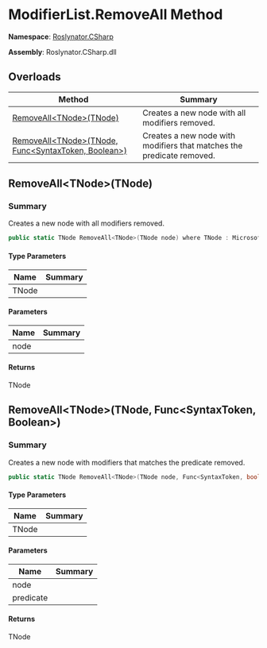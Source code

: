 # ModifierList\.RemoveAll Method

**Namespace**: [Roslynator.CSharp](../../README.md)

**Assembly**: Roslynator\.CSharp\.dll

## Overloads

| Method | Summary |
| ------ | ------- |
| [RemoveAll\<TNode>(TNode)](#Roslynator_CSharp_ModifierList_RemoveAll__1___0_) | Creates a new node with all modifiers removed\. |
| [RemoveAll\<TNode>(TNode, Func\<SyntaxToken, Boolean>)](#Roslynator_CSharp_ModifierList_RemoveAll__1___0_System_Func_Microsoft_CodeAnalysis_SyntaxToken_System_Boolean__) | Creates a new node with modifiers that matches the predicate removed\. |

## RemoveAll\<TNode>\(TNode\)<a name="Roslynator_CSharp_ModifierList_RemoveAll__1___0_System_Func_Microsoft_CodeAnalysis_SyntaxToken_System_Boolean__"></a>

### Summary

Creates a new node with all modifiers removed\.

```csharp
public static TNode RemoveAll<TNode>(TNode node) where TNode : Microsoft.CodeAnalysis.SyntaxNode
```

#### Type Parameters

| Name | Summary |
| ---- | ------- |
| TNode | |

#### Parameters

| Name | Summary |
| ---- | ------- |
| node | |

#### Returns

TNode

## RemoveAll\<TNode>\(TNode, Func\<SyntaxToken, Boolean>\)<a name="Roslynator_CSharp_ModifierList_RemoveAll__1___0_System_Func_Microsoft_CodeAnalysis_SyntaxToken_System_Boolean__"></a>

### Summary

Creates a new node with modifiers that matches the predicate removed\.

```csharp
public static TNode RemoveAll<TNode>(TNode node, Func<SyntaxToken, bool> predicate) where TNode : Microsoft.CodeAnalysis.SyntaxNode
```

#### Type Parameters

| Name | Summary |
| ---- | ------- |
| TNode | |

#### Parameters

| Name | Summary |
| ---- | ------- |
| node | |
| predicate | |

#### Returns

TNode

